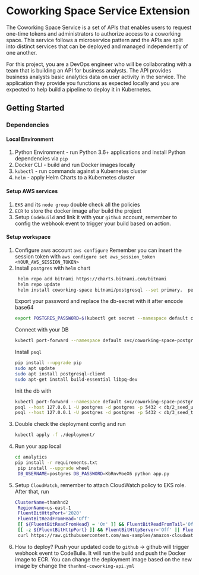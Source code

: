 
# Coworking Space Service Extension
The Coworking Space Service is a set of APIs that enables users to request one-time tokens and administrators to authorize access to a coworking space. This service follows a microservice pattern and the APIs are split into distinct services that can be deployed and managed independently of one another.

For this project, you are a DevOps engineer who will be collaborating with a team that is building an API for business analysts. The API provides business analysts basic analytics data on user activity in the service. The application they provide you functions as expected locally and you are expected to help build a pipeline to deploy it in Kubernetes.

## Getting Started

### Dependencies
#### Local Environment
1. Python Environment - run Python 3.6+ applications and install Python dependencies via `pip`
2. Docker CLI - build and run Docker images locally
3. `kubectl` - run commands against a Kubernetes cluster
4. `helm` - apply Helm Charts to a Kubernetes cluster

#### Setup AWS services
1. `EKS` and its `node group` double check all the policies
2. `ECR` to store the docker image after build the project
3. Setup `Codebuild` and link it with your `github` account, remember to config the webhook event to trigger your build based on action.

#### Setup workspace
1. Configure aws account
    `aws configure`
    Remember you can insert the session token with
    `aws configure set aws_session_token <YOUR_AWS_SESSION_TOKEN>`
2. Install `postgres` with `helm` chart
   ```bash
    helm repo add bitnami https://charts.bitnami.com/bitnami
    helm repo update
    helm install coworking-space bitnami/postgresql --set primary.  persistence.enabled=false
   ```
    Export your password and replace the db-secret with it after encode base64
    ```bash
    export POSTGRES_PASSWORD=$(kubectl get secret --namespace default coworking-space-postgresql -o jsonpath="{.data.postgres-password}" | base64 -d)
    ```
    Connect with your DB
    ```bash
    kubectl port-forward --namespace default svc/coworking-space-postgresql 5432:5432 & PGPASSWORD="$POSTGRES_PASSWORD" psql --host 127.0.0.1 -U postgres -d postgres -p 5432
    ```
    Install `psql`
    ```bash
    pip install --upgrade pip
    sudo apt update
    sudo apt install postgresql-client
    sudo apt-get install build-essential libpq-dev
    ```
    Init the db with
    ```bash
    kubectl port-forward --namespace default svc/coworking-space-postgresql 5432:5432 & PGPASSWORD="$POSTGRES_PASSWORD" psql --host 127.0.0.1 -U postgres -d postgres -p 5432 < db/1_create_tables.sql
    psql --host 127.0.0.1 -U postgres -d postgres -p 5432 < db/2_seed_users.sql
    psql --host 127.0.0.1 -U postgres -d postgres -p 5432 < db/3_seed_tokens.sql
    ```
3. Double check the deployment config and run
   ```bash
   kubectl apply -f ./deployment/
   ```
4. Run your app local
   ```bash
   cd analytics
   pip install -r requirements.txt
    pip install --upgrade wheel
    DB_USERNAME=postgres DB_PASSWORD=KbRnvMoeX6 python app.py
   ```
5. Setup `CloudWatch`, remember to attach CloudWatch policy to EKS role. After that, run
   ```bash
   ClusterName=thanhnd2
    RegionName=us-east-1
    FluentBitHttpPort='2020'
    FluentBitReadFromHead='Off'
    [[ ${FluentBitReadFromHead} = 'On' ]] && FluentBitReadFromTail='Off'|| FluentBitReadFromTail='On'
    [[ -z ${FluentBitHttpPort} ]] && FluentBitHttpServer='Off' || FluentBitHttpServer='On'
    curl https://raw.githubusercontent.com/aws-samples/amazon-cloudwatch-container-insights/latest/k8s-deployment-manifest-templates/deployment-mode/daemonset/container-insights-monitoring/quickstart/cwagent-    fluent-bit-quickstart.yaml | sed 's/{{cluster_name}}/'${ClusterName}'/;s/{{region_name}}/'${RegionName}'/;s/{{http_server_toggle}}/"'${FluentBitHttpServer}'"/;s/{{http_server_port}}/"'${FluentBitHttpPort}'"/;s/{{read_from_head}}/"'${FluentBitRead    FromHead}'"/;s/{{read_from_tail}}/"'${FluentBitReadFromTail}'"/' | kubectl apply -f -
   ```
6. How to deploy?
   Push your updated code to `github` -> github will trigger webhook event to CodeBuile. It will run the build and push the Docker image to ECR. You can change the deployment image based on the new image by change the `thanhnd-coworking-api.yml`

